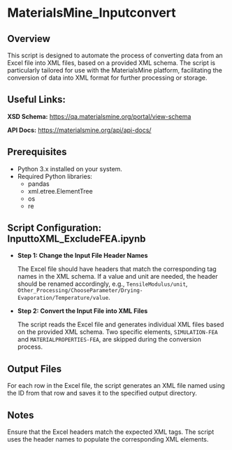 # MaterialsMine_Inputconvert

## Overview
This script is designed to automate the process of converting data from an Excel file into XML files, based on a provided XML schema. 
The script is particularly tailored for use with the MaterialsMine platform, facilitating the conversion of data into XML format for further processing or storage.

## Useful Links:

**XSD Schema:** https://qa.materialsmine.org/portal/view-schema

**API Docs:** https://materialsmine.org/api/api-docs/

## Prerequisites
- Python 3.x installed on your system.
- Required Python libraries:
  - pandas
  - xml.etree.ElementTree
  - os
  - re

## Script Configuration: InputtoXML_ExcludeFEA.ipynb
- **Step 1: Change the Input File Header Names**

    The Excel file should have headers that match the corresponding tag names in the XML schema. If a value and unit are needed, the header should be renamed accordingly, e.g., `TensileModulus/unit`, `Other_Processing/ChooseParameter/Drying-Evaporation/Temperature/value`.

- **Step 2: Convert the Input File into XML Files**

  The script reads the Excel file and generates individual XML files based on the provided XML schema. Two specific elements, `SIMULATION-FEA` and `MATERIALPROPERTIES-FEA`, are skipped during the conversion process.

## Output Files
For each row in the Excel file, the script generates an XML file named using the ID from that row and saves it to the specified output directory.
  
## Notes
Ensure that the Excel headers match the expected XML tags. The script uses the header names to populate the corresponding XML elements.
